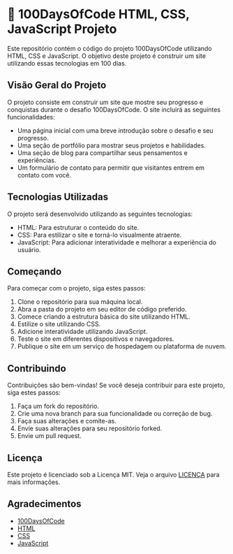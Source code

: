 # 💯 100DaysOfCode HTML, CSS, JavaScript Projeto

Este repositório contém o código do projeto 100DaysOfCode utilizando HTML, CSS e JavaScript. O objetivo deste projeto é construir um site utilizando essas tecnologias em 100 dias.

## Visão Geral do Projeto

O projeto consiste em construir um site que mostre seu progresso e conquistas durante o desafio 100DaysOfCode. O site incluirá as seguintes funcionalidades:

- Uma página inicial com uma breve introdução sobre o desafio e seu progresso.
- Uma seção de portfólio para mostrar seus projetos e habilidades.
- Uma seção de blog para compartilhar seus pensamentos e experiências.
- Um formulário de contato para permitir que visitantes entrem em contato com você.

## Tecnologias Utilizadas

O projeto será desenvolvido utilizando as seguintes tecnologias:

- HTML: Para estruturar o conteúdo do site.
- CSS: Para estilizar o site e torná-lo visualmente atraente.
- JavaScript: Para adicionar interatividade e melhorar a experiência do usuário.

## Começando

Para começar com o projeto, siga estes passos:

1. Clone o repositório para sua máquina local.
2. Abra a pasta do projeto em seu editor de código preferido.
3. Comece criando a estrutura básica do site utilizando HTML.
4. Estilize o site utilizando CSS.
5. Adicione interatividade utilizando JavaScript.
6. Teste o site em diferentes dispositivos e navegadores.
7. Publique o site em um serviço de hospedagem ou plataforma de nuvem.

## Contribuindo

Contribuições são bem-vindas! Se você deseja contribuir para este projeto, siga estes passos:

1. Faça um fork do repositório.
2. Crie uma nova branch para sua funcionalidade ou correção de bug.
3. Faça suas alterações e comite-as.
4. Envie suas alterações para seu repositório forked.
5. Envie um pull request.

## Licença

Este projeto é licenciado sob a Licença MIT. Veja o arquivo [LICENÇA](LICENÇA) para mais informações.

## Agradecimentos

- [100DaysOfCode](https://100days.dev/)
- [HTML](https://developer.mozilla.org/pt-BR/docs/Web/HTML)
- [CSS](https://developer.mozilla.org/pt-BR/docs/Web/CSS)
- [JavaScript](https://developer.mozilla.org/pt-BR/docs/Web/JavaScript)